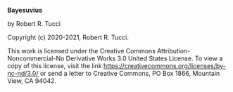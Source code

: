 **Bayesuvius**

by Robert R. Tucci

Copyright (c) 2020-2021, Robert R. Tucci.

This work is licensed under the 
Creative Commons Attribution-Noncommercial-No 
Derivative Works 3.0 United States License.
 To view a copy of this license, visit the link
https://creativecommons.org/licenses/by-nc-nd/3.0/
or send a letter to Creative Commons,
 PO Box 1866, Mountain View, CA 94042.